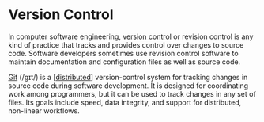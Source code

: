 # Version Control

In computer software engineering, [version control](https://en.wikipedia.org/wiki/Version_control) or revision control is any kind of practice that tracks and provides control over changes to source code. Software developers sometimes use revision control software to maintain documentation and configuration files as well as source code.

[Git](https://en.wikipedia.org/wiki/Git) (/ɡɪt/) is a [[distributed]] version-control system for tracking changes in source code during software development. It is designed for coordinating work among programmers, but it can be used to track changes in any set of files. Its goals include speed, data integrity, and support for distributed, non-linear workflows.

[//begin]: # "Autogenerated link references for markdown compatibility"
[distributed]: ../cloud-computing/distributed "Distributed Systems"
[//end]: # "Autogenerated link references"
